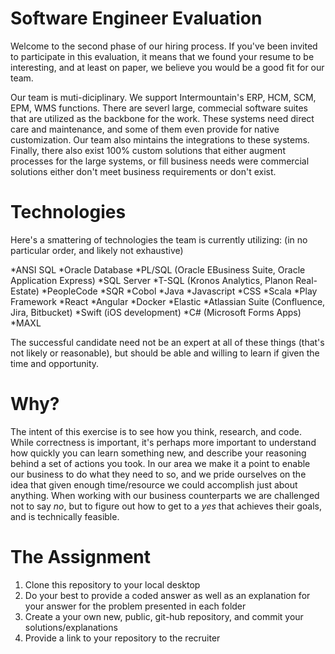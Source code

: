 Software Engineer Evaluation
============================
Welcome to the second phase of our hiring process. If you've been invited to participate in this evaluation, it means that we found your resume to be interesting, and at least on paper, we believe you would be a good fit for our team.

Our team is muti-diciplinary. We support Intermountain's ERP, HCM, SCM, EPM, WMS functions. There are severl large, commecial software suites that are utilized as the backbone for the work. These systems need direct care and maintenance, and some of them even provide for native customization. Our team also mintains the integrations to these systems. Finally, there also exist 100% custom solutions that either augment processes for the large systems, or fill business needs were commercial solutions either don't meet business requirements or don't exist.

Technologies
============
Here's a smattering of technologies the team is currently utilizing: (in no particular order, and likely not exhaustive)

*ANSI SQL
*Oracle Database
*PL/SQL (Oracle EBusiness Suite, Oracle Application Express)
*SQL Server
*T-SQL (Kronos Analytics, Planon Real-Estate)
*PeopleCode
*SQR
*Cobol
*Java
*Javascript
*CSS
*Scala
*Play Framework
*React
*Angular
*Docker
*Elastic
*Atlassian Suite (Confluence, Jira, Bitbucket)
*Swift (iOS development)
*C# (Microsoft Forms Apps)
*MAXL

The successful candidate need not be an expert at all of these things (that's not likely or reasonable), but should be able and willing to learn if given the time and opportunity.

Why?
====
The intent of this exercise is to see how you think, research, and code. While correctness is important, it's perhaps more important to understand how quickly you can learn something new, and describe your reasoning behind a set of actions you took. In our area we make it a point to enable our business to do what they need to so, and we pride ourselves on the idea that given enough time/resource we could accomplish just about anything. When working with our business counterparts we are challenged not to say *no*, but to figure out how to get to a *yes* that achieves their goals, and is technically feasible.

The Assignment
==============

 1. Clone this repository to your local desktop
 2. Do your best to provide a coded answer as well as an explanation for your answer for the problem presented in each folder
 3. Create a your own new, public, git-hub repository, and commit your solutions/explanations
 4. Provide a link to your repository to the recruiter
